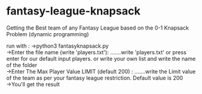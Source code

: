 # fantasy-league-knapsack
Getting the Best team of any Fantasy League based on the 0-1 Knapsack Problem (dynamic programming)

run with :
  ->python3 fantasyknapsack.py<br>
  ->Enter the file name (write 'players.txt'): .......write 'players.txt' or press enter for our default input players. or write your own list and write the name of the folder<br>
  ->Enter The Max Player Value LIMIT (default 200) : .......write the Limit value of the team as per your fantasy league restriction. Default value is 200<br>
  ->You'll get the result
